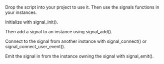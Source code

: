 Drop the script into your project to use it.
Then use the signals functions in your instances.

Initialize with signal_init().

Then add a signal to an instance using signal_add().

Connect to the signal from another instance with signal_connect() or signal_connect_user_event().

Emit the signal in from the instance owning the signal with signal_emit().
